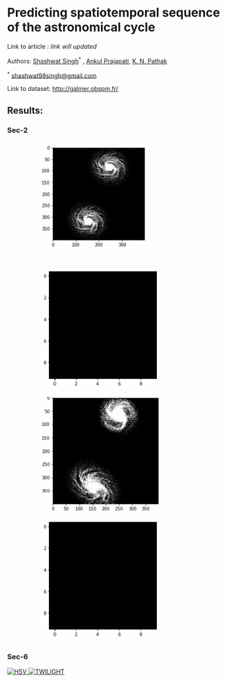 # Predicting spatiotemporal sequence of the astronomical cycle 

Link to article : *link will updated*

Authors: [Shashwat Singh](https://github.com/SSingh087/)<sup>†</sup> , <!--[Atharva Modi](https://github.com/AntiNeutrino03),--> [Ankul Prajapati](https://www.researchgate.net/profile/Ankul_Prajapati), [K. N. Pathak](https://www.researchgate.net/profile/Kamlesh_Pathak)

<sup>†</sup> shashwat98singh@gmail.com 

Link to dataset: http://galmer.obspm.fr/

## Results:

### Sec-2

![Alt Text](https://github.com/SSingh087/seq-pred/blob/main/sm-px/P_0_30_60_13.gif)
![Alt Text](https://github.com/SSingh087/seq-pred/blob/main/sm-px/sP_0_30_60_13.gif)
![Alt Text](https://github.com/SSingh087/seq-pred/blob/main/sm-px/P_0_30_90_10.gif)
![Alt Text](https://github.com/SSingh087/seq-pred/blob/main/sm-px/sP_0_30_90_10.gif)


### Sec-6
<a href="https://drive.google.com/uc?export=view&id=1uWE5wFb3UBBvn7WVw3WRwUCwcq5djx9x"><img src="https://drive.google.com/uc?export=view&id=1uWE5wFb3UBBvn7WVw3WRwUCwcq5djx9x" style="width: 650px; max-width: 100%; height: auto" title="HSV"/>
<a href="https://drive.google.com/uc?export=view&id=1Kz6wMKzYVa8ItO6ieaD-RLJGgDBdnuMJ"><img src="https://drive.google.com/uc?export=view&id=1Kz6wMKzYVa8ItO6ieaD-RLJGgDBdnuMJ" style="width: 650px; max-width: 100%; height: auto" title="TWILIGHT"/>
